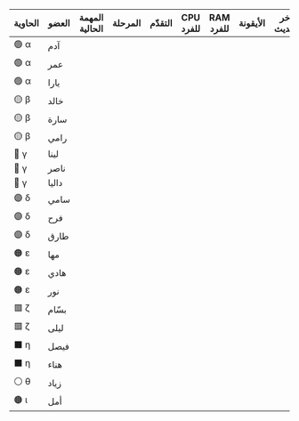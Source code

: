 | الحاوية | العضو | المهمة الحالية | المرحلة | التقدّم | CPU للفرد | RAM للفرد | الأيقونة | آخر تحديث |
|---------|-------|---------------|---------|---------|-----------|-----------|----------|-----------|
| 🟢 α | آدم   |  |  |  |  |  |  |  |
| 🟢 α | عمر   |  |  |  |  |  |  |  |
| 🟢 α | يارا  |  |  |  |  |  |  |  |
| 🟡 β | خالد  |  |  |  |  |  |  |  |
| 🟡 β | سارة  |  |  |  |  |  |  |  |
| 🟡 β | رامي  |  |  |  |  |  |  |  |
| 🔵 γ | لينا  |  |  |  |  |  |  |  |
| 🔵 γ | ناصر  |  |  |  |  |  |  |  |
| 🔵 γ | داليا |  |  |  |  |  |  |  |
| 🟣 δ | سامي  |  |  |  |  |  |  |  |
| 🟣 δ | فرح   |  |  |  |  |  |  |  |
| 🟣 δ | طارق  |  |  |  |  |  |  |  |
| 🟠 ε | مها   |  |  |  |  |  |  |  |
| 🟠 ε | هادي  |  |  |  |  |  |  |  |
| 🟠 ε | نور   |  |  |  |  |  |  |  |
| 🟥 ζ | بسّام |  |  |  |  |  |  |  |
| 🟥 ζ | ليلى  |  |  |  |  |  |  |  |
| ⬛ η | فيصل  |  |  |  |  |  |  |  |
| ⬛ η | هناء  |  |  |  |  |  |  |  |
| ⚪ θ | زياد  |  |  |  |  |  |  |  |
| 🟤 ι | أمل   |  |  |  |  |  |  |  |